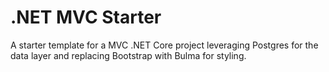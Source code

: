 # .NET MVC Starter

A starter template for a MVC .NET Core project leveraging Postgres for the data
layer and replacing Bootstrap with Bulma for styling.
